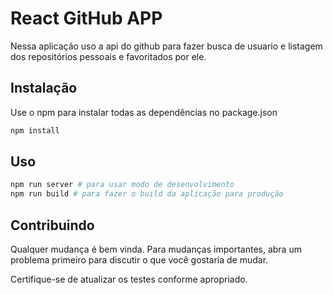 # React GitHub APP

Nessa aplicação uso a api do github para fazer busca de usuario e listagem dos repositórios pessoais e favoritados por ele.

## Instalação

Use o npm para instalar todas as dependências no package.json

```bash
npm install
```

## Uso

```bash
npm run server # para usar modo de desenvolvimento 
npm run build # para fazer o build da aplicação para produção 
```

## Contribuindo
Qualquer mudança é bem vinda. Para mudanças importantes, abra um problema primeiro para discutir o que você gostaria de mudar.

Certifique-se de atualizar os testes conforme apropriado.
